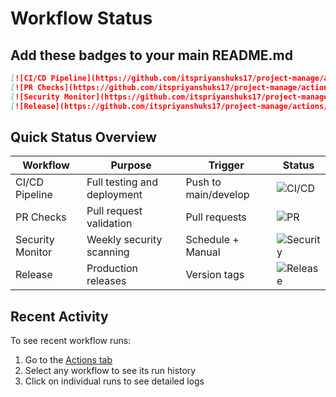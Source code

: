 # Workflow Status

## Add these badges to your main README.md

```markdown
[![CI/CD Pipeline](https://github.com/itspriyanshuks17/project-manage/actions/workflows/ci-cd.yml/badge.svg)](https://github.com/itspriyanshuks17/project-manage/actions/workflows/ci-cd.yml)
[![PR Checks](https://github.com/itspriyanshuks17/project-manage/actions/workflows/pr-checks.yml/badge.svg)](https://github.com/itspriyanshuks17/project-manage/actions/workflows/pr-checks.yml)
[![Security Monitor](https://github.com/itspriyanshuks17/project-manage/actions/workflows/security-monitor.yml/badge.svg)](https://github.com/itspriyanshuks17/project-manage/actions/workflows/security-monitor.yml)
[![Release](https://github.com/itspriyanshuks17/project-manage/actions/workflows/release.yml/badge.svg)](https://github.com/itspriyanshuks17/project-manage/actions/workflows/release.yml)
```

## Quick Status Overview

| Workflow | Purpose | Trigger | Status |
|----------|---------|---------|--------|
| CI/CD Pipeline | Full testing and deployment | Push to main/develop | ![CI/CD](https://github.com/itspriyanshuks17/project-manage/actions/workflows/ci-cd.yml/badge.svg) |
| PR Checks | Pull request validation | Pull requests | ![PR](https://github.com/itspriyanshuks17/project-manage/actions/workflows/pr-checks.yml/badge.svg) |
| Security Monitor | Weekly security scanning | Schedule + Manual | ![Security](https://github.com/itspriyanshuks17/project-manage/actions/workflows/security-monitor.yml/badge.svg) |
| Release | Production releases | Version tags | ![Release](https://github.com/itspriyanshuks17/project-manage/actions/workflows/release.yml/badge.svg) |

## Recent Activity

To see recent workflow runs:
1. Go to the [Actions tab](https://github.com/itspriyanshuks17/project-manage/actions)
2. Select any workflow to see its run history
3. Click on individual runs to see detailed logs
